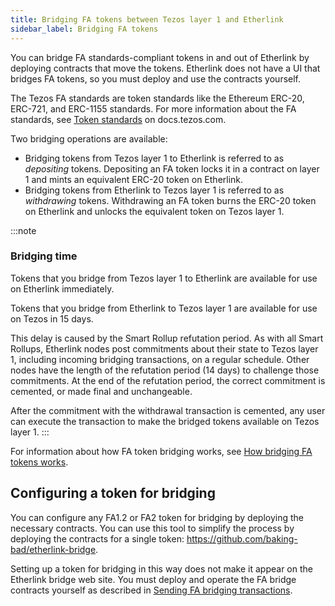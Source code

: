 ```yaml
---
title: Bridging FA tokens between Tezos layer 1 and Etherlink
sidebar_label: Bridging FA tokens
---
```


You can bridge FA standards-compliant tokens in and out of Etherlink by deploying contracts that move the tokens.
Etherlink does not have a UI that bridges FA tokens, so you must deploy and use the contracts yourself.

The Tezos FA standards are token standards like the Ethereum ERC-20, ERC-721, and ERC-1155 standards.
For more information about the FA standards, see [Token standards](https://docs.tezos.com/architecture/tokens#token-standards) on docs.tezos.com.

Two bridging operations are available:

- Bridging tokens from Tezos layer 1 to Etherlink is referred to as _depositing_ tokens.
Depositing an FA token locks it in a contract on layer 1 and mints an equivalent ERC-20 token on Etherlink.
- Bridging tokens from Etherlink to Tezos layer 1 is referred to as _withdrawing_ tokens.
Withdrawing an FA token burns the ERC-20 token on Etherlink and unlocks the equivalent token on Tezos layer 1.

:::note
<h3>Bridging time</h3>
Tokens that you bridge from Tezos layer 1 to Etherlink are available for use on Etherlink immediately.

Tokens that you bridge from Etherlink to Tezos layer 1 are available for use on Tezos in 15 days.

This delay is caused by the Smart Rollup refutation period.
As with all Smart Rollups, Etherlink nodes post commitments about their state to Tezos layer 1, including incoming bridging transactions, on a regular schedule.
Other nodes have the length of the refutation period (14 days) to challenge those commitments.
At the end of the refutation period, the correct commitment is cemented, or made final and unchangeable.

After the commitment with the withdrawal transaction is cemented, any user can execute the transaction to make the bridged tokens available on Tezos layer 1.
:::

For information about how FA token bridging works, see [How bridging FA tokens works](/bridging/bridging-fa-how).

## Configuring a token for bridging

You can configure any FA1.2 or FA2 token for bridging by deploying the necessary contracts.
You can use this tool to simplify the process by deploying the contracts for a single token: https://github.com/baking-bad/etherlink-bridge.

Setting up a token for bridging in this way does not make it appear on the Etherlink bridge web site.
You must deploy and operate the FA bridge contracts yourself as described in [Sending FA bridging transactions](/bridging/bridging-fa-transactions).
